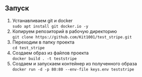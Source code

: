 
## Запуск
1. Устанавливаем git и docker  
`sudo apt install git docker.io -y`
2. Копируем репозиторий в рабочую директорию  
`git clone https://github.com/Kit1001/test_stripe.git`
3. Переходим в папку проекта  
`cd test_stripe`  
4. Создаем образ из файлов проекта  
`docker build . -t teststripe`  
5. Создаем и запускаем контейнер из полученного образа  
`docker run -d -p 80:80 --env-file keys.env teststripe`
